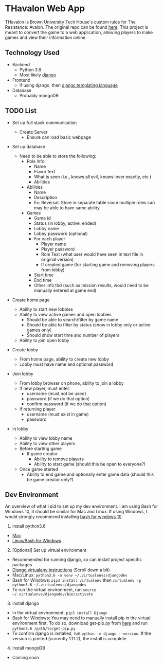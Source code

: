 # THavalon Web App

THavalon is Brown University Tech House's custom rules for The Resistance: Avalon. The original repo can be found [here](https://github.com/aquadrizzt/THavalon). This project is meant to convert the game to a web application, allowing players to make games and view their information online. 

## Technology Used
* Backend
  * Python 3.6
  * Most likely [django](https://www.djangoproject.com/)
* Frontend
  * If using django, then [django templating language](https://docs.djangoproject.com/en/1.11/topics/templates/)
* Database
  * Probably mongoDB

## TODO List
* Set up full stack communication
  * Create Server
    * Ensure can load basic webpage

* Set up database
  * Need to be able to store the following:
    * Role Info
      * Name
      * Flavor text
      * What is seen (i.e., knows all evil, knows lover exactly, etc.)
      * Abilities
    * Abilities
      * Name 
      * Description
      * Ex: Reversal. Store in separate table since multiple roles can may be able to have same ability
    * Games
      * Game id
      * Status (in lobby, active, ended)
      * Lobby name
      * Lobby password (optional)
      * For each player
        * Player name
        * Player password
        * Role Text (what user would have seen in text file in original version)
        * If created game (for starting game and removing players from lobby)
      * Start time
      * End time
      * Other info tbd (such as mission results, would need to be manually entered at game end)
    
* Create home page
  * Ability to start new lobbies
  * Ability to view active games and open lobbies
    * Should be able to search/filter by game name
    * Should be able to filter by status (show in lobby only or active games only)
    * Should show start time and number of players
  * Ability to join open lobby
  
* Create lobby
  * From home page, ability to create new lobby
  * Lobby must have name and optional password

* Join lobby
  * From lobby browser on phone, ability to join a lobby
  * If new player, must enter:
    * username (must not be used)
    * password (if we do that option)
    * confirm password (if we do that option)
  * If returning player
    * username (must exist in game)
    * password
  
* In lobby
  * Ability to view lobby name
  * Ability to view other players
  * Before starting game
    * If game creator
      * Ability to remove players
      * Ability to start game (should this be open to everyone?)
  * Once game started
    * Ability to end game and optionally enter game data (should this be game creator only?)

## Dev Environment
An overview of what I did to set up my dev environment. I am using Bash for Windows 10, it should be similar for Mac and Linux. If using Windows, I would strongly recommend installing [bash for windows 10](https://msdn.microsoft.com/en-us/commandline/wsl/install_guide).

1. Install python3.6
  * [Mac](https://www.python.org/downloads/release/python-361/)
  * [Linux/Bash for Windows](https://askubuntu.com/questions/865554/how-do-i-install-python-3-6-using-apt-get)
2. [Optional] Set up virtual environment
  * Recommended for running django, so can install project specific packages
  * [Django virtualenv instructions](https://docs.djangoproject.com/en/1.11/intro/contributing/#getting-a-copy-of-django-s-development-version) (Scroll down a bit)
  * Mac/Linux: `python3.6 -m venv ~/.virtualenvs/djangodev`
  * Bash for Windows: `pip3 install virtualenv` then `virtualenv -p python3.6 ~/.virtualenvs/djangodev`
  * To run the virtual environment, run `source ~/.virtualenvs/djangodev/bin/activate`
3. Install django
  * In the virtual environment, `pip3 install Django`
  * Bash for Windows: You may need to manually install pip in the virtual environment first. To do so, download get-pip.py from [here](https://pip.pypa.io/en/latest/installing/#installing-with-get-pip-py) and run `python3.6 /path/to/get-pip.py`
  * To confirm django is installed, run `python -m django --version`. If the version is printed (currently 1.11.2), the install is complete
4. Install mongoDB
  * Coming soon
